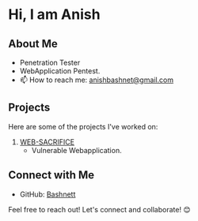 # Hi, I am Anish 

## About Me

- Penetration Tester
- WebApplication Pentest.
- 📫 How to reach me: anishbashnet@gmail.com

## Projects

Here are some of the projects I've worked on:

1. [WEB-SACRIFICE](https://github.com/Bashnett/WEBSACRIFICE)
   - Vulnerable Webapplication.

## Connect with Me

- GitHub: [Bashnett](https://github.com/Bashnett/)

Feel free to reach out! Let's connect and collaborate! 😊
